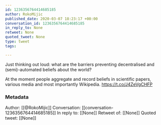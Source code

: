 ```yaml
---
id: 1236356764414685185
author: RokoMijic
published_date: 2020-03-07 18:23:17 +00:00
conversation_id: 1236356764414685185
in_reply_to: None
retweet: None
quoted_tweet: None
type: tweet
tags:

---
```


Just thinking out loud: what are the barriers preventing decentralised and (semi)-automated beliefs about the world? 

At the moment people aggregate and record beliefs in scientific papers, various media and most importantly Wikipedia. https://t.co/J4ZeVgCHFP

### Metadata

Author: [[@RokoMijic]]
Conversation: [[conversation-1236356764414685185]]
In reply to: [[None]]
Retweet of: [[None]]
Quoted tweet: [[None]]
